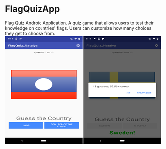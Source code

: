 # FlagQuizApp
 Flag Quiz Android Application. A quiz game that allows users to test their knowledge on countries' flags. Users can customize how many choices they get to choose from.
 <br>
<img alt="image of gameplay" src="https://github.com/N4t4ly4/FlagQuizApp/blob/master/exampleImage3.png" height="350" width="250">
<img alt="image of gameplay" src="https://github.com/N4t4ly4/FlagQuizApp/blob/master/exampleImage2.png" height="350" width="250">
